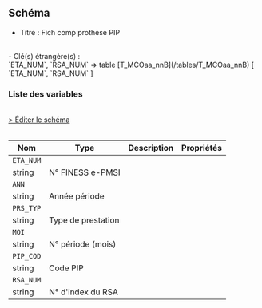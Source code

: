 ## Schéma

- Titre : Fich comp prothèse PIP
<br />
- Clé(s) étrangère(s) : <br />
`ETA_NUM`, `RSA_NUM` => table [T_MCOaa_nnB](/tables/T_MCOaa_nnB) [ `ETA_NUM`, `RSA_NUM` ]<br />

### Liste des variables
<br />
<div>
    <a href="https://gitlab.com/healthdatahub/schema-snds/edit/master/schemas/PMSI/PMSI%20MCO/T_MCOaa_nnPIP.json"  
    arget="_blank" rel="noopener noreferrer">> Éditer le schéma</a>
    <OutboundLink />
</div>
<br />

Nom|Type|Description|Propriétés
-|-|-|-
`ETA_NUM`|
string|N° FINESS e-PMSI||
`ANN`|
string|Année période||
`PRS_TYP`|
string|Type de prestation||
`MOI`|
string|N° période (mois)||
`PIP_COD`|
string|Code PIP||
`RSA_NUM`|
string|N° d&#x27;index du RSA||


